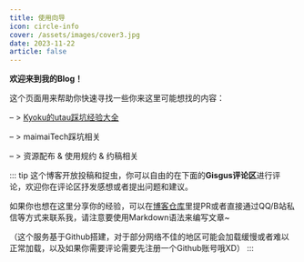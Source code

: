 ```yaml
---
title: 使用向导
icon: circle-info
cover: /assets/images/cover3.jpg
date: 2023-11-22
article: false
---
```

**欢迎来到我的Blog！**

这个页面用来帮助你快速寻找一些你来这里可能想找的内容：

– > [Kyoku的utau踩坑经验大全](/utau/)

– > maimaiTech踩坑相关

– > 资源配布 & 使用规约 & 约稿相关

::: tip
这个博客开放投稿和捉虫，你可以自由的在下面的**Gisgus评论区**进行评论，欢迎你在评论区抒发感想或者提出问题和建议。

如果你也想在这里分享你的经验，可以在[博客仓库](https://github.com/KyokuKong/kyokukong.github.io)里提PR或者直接通过QQ/B站私信等方式来联系我，请注意要使用Markdown语法来编写文章~

（这个服务基于Github搭建，对于部分网络不佳的地区可能会加载缓慢或者难以正常加载，以及如果你需要评论需要先注册一个Github账号哦XD）
:::
